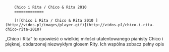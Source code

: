 
        Chico i Rita / Chico & Rita 2010 
        =============
        
        [![Chico i Rita / Chico & Rita 2010 ](http://vidos.pl/images/player.gif)](http://vidos.pl/chico-i-rita-chico-rita-2010)
        
        
 „Chico i Rita” to opowieść o wielkiej miłości utalentowanego pianisty Chico i pięknej, obdarzonej niezwykłym głosem Rity. Ich wspólna zobacz pełny opis
    